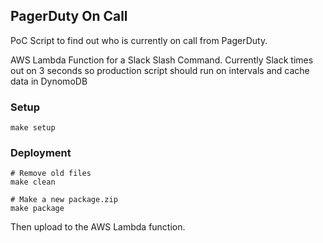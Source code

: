 ## PagerDuty On Call

PoC Script to find out who is currently on call from PagerDuty.

AWS Lambda Function for a Slack Slash Command.
Currently Slack times out on 3 seconds so production script should run on intervals and cache data in DynomoDB

### Setup

`make setup`

### Deployment

```
# Remove old files
make clean

# Make a new package.zip
make package
```

Then upload to the AWS Lambda function.

